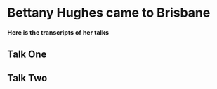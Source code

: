 # Bettany Hughes came to Brisbane
#### Here is the transcripts of her talks

## Talk One

## Talk Two
